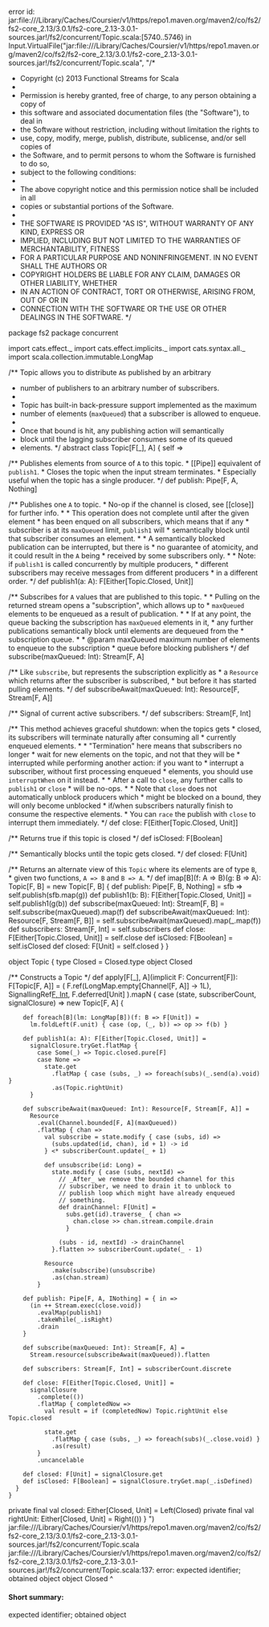 error id: jar:file://<HOME>/Library/Caches/Coursier/v1/https/repo1.maven.org/maven2/co/fs2/fs2-core_2.13/3.0.1/fs2-core_2.13-3.0.1-sources.jar!/fs2/concurrent/Topic.scala:[5740..5746) in Input.VirtualFile("jar:file://<HOME>/Library/Caches/Coursier/v1/https/repo1.maven.org/maven2/co/fs2/fs2-core_2.13/3.0.1/fs2-core_2.13-3.0.1-sources.jar!/fs2/concurrent/Topic.scala", "/*
 * Copyright (c) 2013 Functional Streams for Scala
 *
 * Permission is hereby granted, free of charge, to any person obtaining a copy of
 * this software and associated documentation files (the "Software"), to deal in
 * the Software without restriction, including without limitation the rights to
 * use, copy, modify, merge, publish, distribute, sublicense, and/or sell copies of
 * the Software, and to permit persons to whom the Software is furnished to do so,
 * subject to the following conditions:
 *
 * The above copyright notice and this permission notice shall be included in all
 * copies or substantial portions of the Software.
 *
 * THE SOFTWARE IS PROVIDED "AS IS", WITHOUT WARRANTY OF ANY KIND, EXPRESS OR
 * IMPLIED, INCLUDING BUT NOT LIMITED TO THE WARRANTIES OF MERCHANTABILITY, FITNESS
 * FOR A PARTICULAR PURPOSE AND NONINFRINGEMENT. IN NO EVENT SHALL THE AUTHORS OR
 * COPYRIGHT HOLDERS BE LIABLE FOR ANY CLAIM, DAMAGES OR OTHER LIABILITY, WHETHER
 * IN AN ACTION OF CONTRACT, TORT OR OTHERWISE, ARISING FROM, OUT OF OR IN
 * CONNECTION WITH THE SOFTWARE OR THE USE OR OTHER DEALINGS IN THE SOFTWARE.
 */

package fs2
package concurrent

import cats.effect._
import cats.effect.implicits._
import cats.syntax.all._
import scala.collection.immutable.LongMap

/** Topic allows you to distribute `A`s published by an arbitrary
  * number of publishers to an arbitrary number of subscribers.
  *
  * Topic has built-in back-pressure support implemented as the maximum
  * number of elements (`maxQueued`) that a subscriber is allowed to enqueue.
  *
  * Once that bound is hit, any publishing action will semantically
  * block until the lagging subscriber consumes some of its queued
  * elements.
  */
abstract class Topic[F[_], A] { self =>

  /** Publishes elements from source of `A` to this topic.
    * [[Pipe]] equivalent of `publish1`.
    * Closes the topic when the input stream terminates.
    * Especially useful when the topic has a single producer.
    */
  def publish: Pipe[F, A, Nothing]

  /** Publishes one `A` to topic.
    * No-op if the channel is closed, see [[close]] for further info.
    *
    * This operation does not complete until after the given element
    * has been enqued on all subscribers, which means that if any
    * subscriber is at its `maxQueued` limit, `publish1` will
    * semantically block until that subscriber consumes an element.
    *
    * A semantically blocked publication can be interrupted, but there is
    * no guarantee of atomicity, and it could result in the `A` being
    * received by some subscribers only.
    *
    * Note: if `publish1` is called concurrently by multiple producers,
    * different subscribers may receive messages from different producers
    * in a different order.
    */
  def publish1(a: A): F[Either[Topic.Closed, Unit]]

  /** Subscribes for `A` values that are published to this topic.
    *
    * Pulling on the returned stream opens a "subscription", which allows up to
    * `maxQueued` elements to be enqueued as a result of publication.
    *
    * If at any point, the queue backing the subscription has `maxQueued` elements in it,
    * any further publications semantically block until elements are dequeued from the
    * subscription queue.
    *
    * @param maxQueued maximum number of elements to enqueue to the subscription
    * queue before blocking publishers
    */
  def subscribe(maxQueued: Int): Stream[F, A]

  /** Like `subscribe`, but represents the subscription explicitly as
    * a `Resource` which returns after the subscriber is subscribed,
    * but before it has started pulling elements.
    */
  def subscribeAwait(maxQueued: Int): Resource[F, Stream[F, A]]

  /** Signal of current active subscribers.
    */
  def subscribers: Stream[F, Int]

  /** This method achieves graceful shutdown: when the topics gets
    * closed, its subscribers will terminate naturally after consuming all
    * currently enqueued elements.
    *
    * "Termination" here means that subscribers no longer
    * wait for new elements on the topic, and not that they will be
    * interrupted while performing another action: if you want to
    * interrupt a subscriber, without first processing enqueued
    * elements, you should use `interruptWhen` on it instead.
    *
    * After a call to `close`, any further calls to `publish1` or `close`
    * will be no-ops.
    *
    * Note that `close` does not automatically unblock producers which
    * might be blocked on a bound, they will only become unblocked
    * if/when subscribers naturally finish to consume the respective elements.
    * You can `race` the publish with `close` to interrupt them immediately.
    */
  def close: F[Either[Topic.Closed, Unit]]

  /** Returns true if this topic is closed */
  def isClosed: F[Boolean]

  /** Semantically blocks until the topic gets closed. */
  def closed: F[Unit]

  /** Returns an alternate view of this `Topic` where its elements are of type `B`,
    * given two functions, `A => B` and `B => A`.
    */
  def imap[B](f: A => B)(g: B => A): Topic[F, B] =
    new Topic[F, B] {
      def publish: Pipe[F, B, Nothing] = sfb => self.publish(sfb.map(g))
      def publish1(b: B): F[Either[Topic.Closed, Unit]] = self.publish1(g(b))
      def subscribe(maxQueued: Int): Stream[F, B] =
        self.subscribe(maxQueued).map(f)
      def subscribeAwait(maxQueued: Int): Resource[F, Stream[F, B]] =
        self.subscribeAwait(maxQueued).map(_.map(f))
      def subscribers: Stream[F, Int] = self.subscribers
      def close: F[Either[Topic.Closed, Unit]] = self.close
      def isClosed: F[Boolean] = self.isClosed
      def closed: F[Unit] = self.closed
    }
}

object Topic {
  type Closed = Closed.type
  object Closed

  /** Constructs a Topic */
  def apply[F[_], A](implicit F: Concurrent[F]): F[Topic[F, A]] =
    (
      F.ref(LongMap.empty[Channel[F, A]] -> 1L),
      SignallingRef[F, Int](0),
      F.deferred[Unit]
    ).mapN { case (state, subscriberCount, signalClosure) =>
      new Topic[F, A] {

        def foreach[B](lm: LongMap[B])(f: B => F[Unit]) =
          lm.foldLeft(F.unit) { case (op, (_, b)) => op >> f(b) }

        def publish1(a: A): F[Either[Topic.Closed, Unit]] =
          signalClosure.tryGet.flatMap {
            case Some(_) => Topic.closed.pure[F]
            case None =>
              state.get
                .flatMap { case (subs, _) => foreach(subs)(_.send(a).void) }
                .as(Topic.rightUnit)
          }

        def subscribeAwait(maxQueued: Int): Resource[F, Stream[F, A]] =
          Resource
            .eval(Channel.bounded[F, A](maxQueued))
            .flatMap { chan =>
              val subscribe = state.modify { case (subs, id) =>
                (subs.updated(id, chan), id + 1) -> id
              } <* subscriberCount.update(_ + 1)

              def unsubscribe(id: Long) =
                state.modify { case (subs, nextId) =>
                  // _After_ we remove the bounded channel for this
                  // subscriber, we need to drain it to unblock to
                  // publish loop which might have already enqueued
                  // something.
                  def drainChannel: F[Unit] =
                    subs.get(id).traverse_ { chan =>
                      chan.close >> chan.stream.compile.drain
                    }

                  (subs - id, nextId) -> drainChannel
                }.flatten >> subscriberCount.update(_ - 1)

              Resource
                .make(subscribe)(unsubscribe)
                .as(chan.stream)
            }

        def publish: Pipe[F, A, INothing] = { in =>
          (in ++ Stream.exec(close.void))
            .evalMap(publish1)
            .takeWhile(_.isRight)
            .drain
        }

        def subscribe(maxQueued: Int): Stream[F, A] =
          Stream.resource(subscribeAwait(maxQueued)).flatten

        def subscribers: Stream[F, Int] = subscriberCount.discrete

        def close: F[Either[Topic.Closed, Unit]] =
          signalClosure
            .complete(())
            .flatMap { completedNow =>
              val result = if (completedNow) Topic.rightUnit else Topic.closed

              state.get
                .flatMap { case (subs, _) => foreach(subs)(_.close.void) }
                .as(result)
            }
            .uncancelable

        def closed: F[Unit] = signalClosure.get
        def isClosed: F[Boolean] = signalClosure.tryGet.map(_.isDefined)
      }
    }

  private final val closed: Either[Closed, Unit] = Left(Closed)
  private final val rightUnit: Either[Closed, Unit] = Right(())
}
")
jar:file://<HOME>/Library/Caches/Coursier/v1/https/repo1.maven.org/maven2/co/fs2/fs2-core_2.13/3.0.1/fs2-core_2.13-3.0.1-sources.jar!/fs2/concurrent/Topic.scala
jar:file://<HOME>/Library/Caches/Coursier/v1/https/repo1.maven.org/maven2/co/fs2/fs2-core_2.13/3.0.1/fs2-core_2.13-3.0.1-sources.jar!/fs2/concurrent/Topic.scala:137: error: expected identifier; obtained object
  object Closed
  ^
#### Short summary: 

expected identifier; obtained object